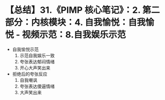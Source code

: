 # 【总结】31.《PIMP 核心笔记》：2. 第二部分：内核模块：4. 自我愉悦：自我愉悦 - 视频示范：8.自我娱乐示范

-   自我愉悦示范
    1.  示范自我娱乐一致
    2.  夸张表达郁闷情绪
    3.  开心大声笑出来
-   拒绝后的夸张反应
    1.  自我嘲讽
    2.  夸张表达傻逼情绪
    3.  大声笑出来